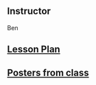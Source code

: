 ## Instructor
Ben

## [Lesson Plan](https://docs.google.com/document/d/1FeFQ0JpGFIaJdwKRbGgiOtuHpt8y65Jev1m_ywNjFZ8/edit)

## [Posters from class](/posterPictures)
